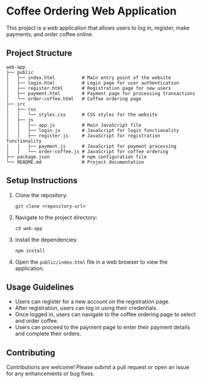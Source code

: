 # Coffee Ordering Web Application

This project is a web application that allows users to log in, register, make payments, and order coffee online.

## Project Structure

```
web-app
├── public
│   ├── index.html          # Main entry point of the website
│   ├── login.html          # Login page for user authentication
│   ├── register.html       # Registration page for new users
│   ├── payment.html        # Payment page for processing transactions
│   └── order-coffee.html   # Coffee ordering page
├── src
│   ├── css
│   │   └── styles.css      # CSS styles for the website
│   ├── js
│   │   ├── app.js          # Main JavaScript file
│   │   ├── login.js        # JavaScript for login functionality
│   │   ├── register.js     # JavaScript for registration functionality
│   │   ├── payment.js      # JavaScript for payment processing
│   │   └── order-coffee.js # JavaScript for coffee ordering
├── package.json            # npm configuration file
└── README.md               # Project documentation
```

## Setup Instructions

1. Clone the repository:
   ```
   git clone <repository-url>
   ```

2. Navigate to the project directory:
   ```
   cd web-app
   ```

3. Install the dependencies:
   ```
   npm install
   ```

4. Open the `public/index.html` file in a web browser to view the application.

## Usage Guidelines

- Users can register for a new account on the registration page.
- After registration, users can log in using their credentials.
- Once logged in, users can navigate to the coffee ordering page to select and order coffee.
- Users can proceed to the payment page to enter their payment details and complete their orders.

## Contributing

Contributions are welcome! Please submit a pull request or open an issue for any enhancements or bug fixes.